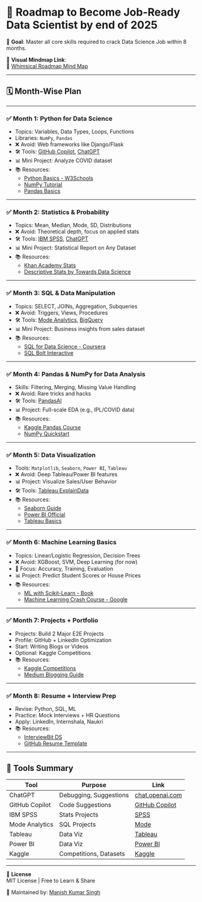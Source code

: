 # 🎯 Roadmap to Become Job-Ready Data Scientist by end of 2025

🧭 **Goal**: Master all core skills required to crack Data Science Job within 8 months.

📍 **Visual Mindmap Link**:  
🔗 [Whimsical Roadmap Mind Map](https://whimsical.com/roadmap-to-become-job-ready-data-scientist-by-2025-12-lpa-EFxsH1cZyyUmuKgGaSrzGm@8ADn3nfZACaddj2ayEexEwLdicCLJgbKXigZ)

---

## 🗓️ Month-Wise Plan

---

### ✅ Month 1: **Python for Data Science**
- Topics: Variables, Data Types, Loops, Functions  
- Libraries: `NumPy`, `Pandas`  
- ❌ Avoid: Web frameworks like Django/Flask  
- 🛠️ Tools: [GitHub Copilot](https://github.com/features/copilot), [ChatGPT](https://chat.openai.com)  
- 📊 Mini Project: Analyze COVID dataset  
- 📚 Resources:
  - [Python Basics - W3Schools](https://www.w3schools.com/python/)
  - [NumPy Tutorial](https://numpy.org/learn/)
  - [Pandas Basics](https://pandas.pydata.org/docs/user_guide/index.html)

---

### ✅ Month 2: **Statistics & Probability**
- Topics: Mean, Median, Mode, SD, Distributions  
- ❌ Avoid: Theoretical depth, focus on applied stats  
- 🛠️ Tools: [IBM SPSS](https://www.ibm.com/products/spss-statistics), [ChatGPT](https://chat.openai.com)  
- 📊 Mini Project: Statistical Report on Any Dataset  
- 📚 Resources:
  - [Khan Academy Stats](https://www.khanacademy.org/math/statistics-probability)
  - [Descriptive Stats by Towards Data Science](https://towardsdatascience.com/descriptive-statistics-for-data-science-using-python-29f5550e886e)

---

### ✅ Month 3: **SQL & Data Manipulation**
- Topics: SELECT, JOINs, Aggregation, Subqueries  
- ❌ Avoid: Triggers, Views, Procedures  
- 🛠️ Tools: [Mode Analytics](https://mode.com), [BigQuery](https://cloud.google.com/bigquery)  
- 📊 Mini Project: Business insights from sales dataset  
- 📚 Resources:
  - [SQL for Data Science - Coursera](https://www.coursera.org/learn/sql-for-data-science)
  - [SQL Bolt Interactive](https://sqlbolt.com/)

---

### ✅ Month 4: **Pandas & NumPy for Data Analysis**
- Skills: Filtering, Merging, Missing Value Handling  
- ❌ Avoid: Rare tricks and hacks  
- 🛠️ Tools: [PandasAI](https://github.com/gventuri/pandas-ai)  
- 📊 Project: Full-scale EDA (e.g., IPL/COVID data)  
- 📚 Resources:
  - [Kaggle Pandas Course](https://www.kaggle.com/learn/pandas)
  - [NumPy Quickstart](https://numpy.org/doc/stable/user/quickstart.html)

---

### ✅ Month 5: **Data Visualization**
- Tools: `Matplotlib`, `Seaborn`, `Power BI`, `Tableau`  
- ❌ Avoid: Deep Tableau/Power BI features  
- 📊 Project: Visualize Sales/User Behavior  
- 🛠️ Tools: [Tableau ExplainData](https://www.tableau.com/products/explaindata)  
- 📚 Resources:
  - [Seaborn Guide](https://seaborn.pydata.org/tutorial.html)
  - [Power BI Official](https://learn.microsoft.com/en-us/power-bi/)
  - [Tableau Basics](https://www.tableau.com/learn/training)

---

### ✅ Month 6: **Machine Learning Basics**
- Topics: Linear/Logistic Regression, Decision Trees  
- ❌ Avoid: XGBoost, SVM, Deep Learning (for now)  
- 🧠 Focus: Accuracy, Training, Evaluation  
- 📊 Project: Predict Student Scores or House Prices  
- 📚 Resources:
  - [ML with Scikit-Learn - Book](https://github.com/ageron/handson-ml2)
  - [Machine Learning Crash Course - Google](https://developers.google.com/machine-learning/crash-course)

---

### ✅ Month 7: **Projects + Portfolio**
- Projects: Build 2 Major E2E Projects  
- Profile: GitHub + LinkedIn Optimization  
- Start: Writing Blogs or Videos  
- Optional: Kaggle Competitions  
- 📚 Resources:
  - [Kaggle Competitions](https://www.kaggle.com/competitions)
  - [Medium Blogging Guide](https://medium.com/startup-grind/how-to-start-a-blog-on-medium-88cb62ddf0e1)

---

### ✅ Month 8: **Resume + Interview Prep**
- Revise: Python, SQL, ML  
- Practice: Mock Interviews + HR Questions  
- Apply: LinkedIn, Internshala, Naukri  
- 📚 Resources:
  - [InterviewBit DS](https://www.interviewbit.com/data-scientist-interview-questions/)
  - [GitHub Resume Template](https://github.com/saadpasta/developerFolio)

---

## 🧰 Tools Summary

| Tool              | Purpose                       | Link                                       |
|-------------------|-------------------------------|--------------------------------------------|
| ChatGPT           | Debugging, Suggestions        | [chat.openai.com](https://chat.openai.com) |
| GitHub Copilot    | Code Suggestions              | [GitHub Copilot](https://github.com/features/copilot) |
| IBM SPSS          | Stats Projects                | [SPSS](https://www.ibm.com/products/spss-statistics) |
| Mode Analytics    | SQL Projects                  | [Mode](https://mode.com)                   |
| Tableau           | Data Viz                      | [Tableau](https://www.tableau.com)         |
| Power BI          | Data Viz                      | [Power BI](https://powerbi.microsoft.com)  |
| Kaggle            | Competitions, Datasets        | [Kaggle](https://www.kaggle.com)           |

---

📢 **License**  
MIT License | Free to Learn & Share

🧠 Maintained by: [Manish Kumar Singh](https://github.com/Manishkumarsingh41)
